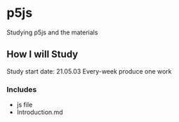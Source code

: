 # p5js
Studying p5js and the materials


## How I will Study
Study start date: 21.05.03
Every-week produce one work
### Includes
- js file
- Introduction.md
